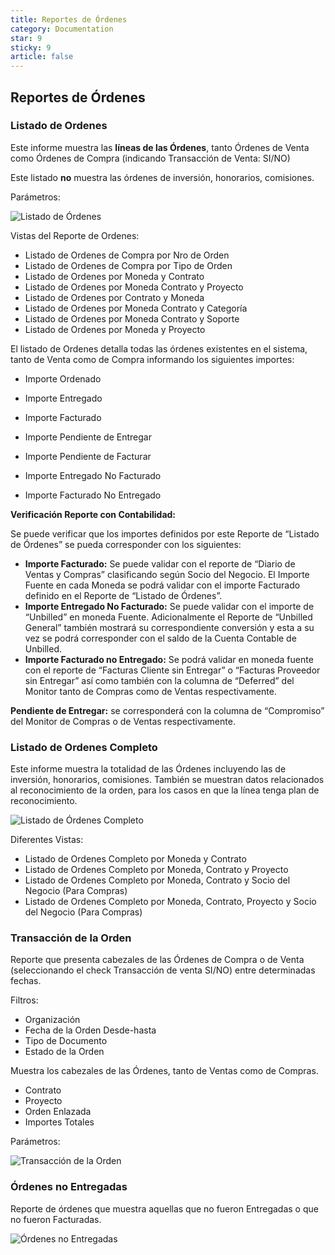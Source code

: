 ```yaml
---
title: Reportes de Órdenes
category: Documentation
star: 9
sticky: 9
article: false
---
```


## Reportes de Órdenes

### Listado de Ordenes

Este informe muestra las **líneas de las Órdenes**, tanto Órdenes de Venta como Órdenes de Compra (indicando Transacción de Venta: SI/NO)

Este listado **no** muestra las órdenes de inversión, honorarios, comisiones.

Parámetros:

![Listado de Órdenes](/assets/img/docs/sales-management/sam-report1.png)

Vistas del Reporte de Ordenes:

* Listado de Ordenes de Compra por Nro de Orden
* Listado de Ordenes de Compra por Tipo de Orden
* Listado de Ordenes por Moneda y Contrato
* Listado de Ordenes por Moneda Contrato y Proyecto
* Listado de Ordenes por Contrato y Moneda
* Listado de Ordenes por Moneda Contrato y Categoría
* Listado de Ordenes por Moneda Contrato y Soporte
* Listado de Ordenes por Moneda y Proyecto

El listado de Ordenes detalla todas las órdenes existentes en el sistema, tanto de Venta como de Compra informando los siguientes importes:

* Importe Ordenado
* Importe Entregado
* Importe Facturado

* Importe Pendiente de Entregar
* Importe Pendiente de Facturar
* Importe Entregado No Facturado
* Importe Facturado No Entregado

**Verificación Reporte con Contabilidad:**

Se puede verificar que los importes definidos por este Reporte de “Listado de Órdenes” se pueda corresponder con los siguientes:

* **Importe Facturado:** Se puede validar con el reporte de “Diario de Ventas y Compras” clasificando según Socio del Negocio. El Importe Fuente en cada Moneda se podrá validar con el importe Facturado definido en el Reporte de “Listado de Órdenes”.
* **Importe Entregado No Facturado:** Se puede validar con el importe de “Unbilled” en moneda Fuente. Adicionalmente el Reporte de “Unbilled General” también mostrará su correspondiente conversión y esta a su vez se podrá corresponder con el saldo de la Cuenta Contable de Unbilled.
* **Importe Facturado no Entregado:** Se podrá validar en moneda fuente con el reporte de “Facturas Cliente sin Entregar” o “Facturas Proveedor sin Entregar” así como también con la columna de “Deferred” del Monitor tanto de Compras como de Ventas respectivamente.

**Pendiente de Entregar:** se corresponderá con la columna de “Compromiso” del Monitor de Compras o de Ventas respectivamente.

### Listado de Ordenes Completo

Este informe muestra la totalidad de las Órdenes incluyendo las de inversión, honorarios, comisiones. También se muestran datos relacionados al reconocimiento de la orden, para los casos en que la línea tenga plan de reconocimiento.

![Listado de Órdenes Completo](/assets/img/docs/sales-management/sam-report2.png)

Diferentes Vistas: 

* Listado de Ordenes Completo por Moneda y Contrato
* Listado de Ordenes Completo por Moneda, Contrato y Proyecto
* Listado de Ordenes Completo por Moneda, Contrato y Socio del Negocio (Para Compras)
* Listado de Ordenes Completo por Moneda, Contrato, Proyecto y Socio del Negocio (Para Compras)

### Transacción de la Orden

Reporte que presenta cabezales de las Órdenes de Compra o de Venta (seleccionando el check Transacción de venta SI/NO) entre determinadas fechas.

Filtros: 

* Organización
* Fecha de la Orden Desde-hasta
* Tipo de Documento
* Estado de la Orden

Muestra los cabezales de las Órdenes, tanto de Ventas como de Compras.

* Contrato
* Proyecto
* Orden Enlazada
* Importes Totales

Parámetros:

![Transacción de la Orden](/assets/img/docs/sales-management/sam-report3.png)

### Órdenes no Entregadas

Reporte de órdenes que muestra aquellas que no fueron Entregadas o que no fueron Facturadas.

![Órdenes no Entregadas](/assets/img/docs/sales-management/sam-report4.png)